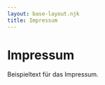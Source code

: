 ```yaml
---
layout: base-layout.njk
title: Impressum
---
```

<h1>Impressum</h1>
<p>Beispieltext für das Impressum.</p>


